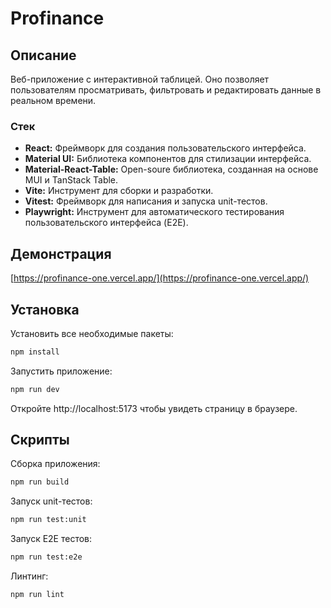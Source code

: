 # Profinance

## Описание

Веб-приложение с интерактивной таблицей. Оно позволяет пользователям просматривать, фильтровать и редактировать данные в реальном времени.

### Стек

- **React:** Фреймворк для создания пользовательского интерфейса.
- **Material UI:** Библиотека компонентов для стилизации интерфейса.
- **Material-React-Table:** Open-soure библиотека, созданная на основе MUI и TanStack Table.
- **Vite:** Инструмент для сборки и разработки.
- **Vitest:** Фреймворк для написания и запуска unit-тестов.
- **Playwright:** Инструмент для автоматического тестирования пользовательского интерфейса (E2E).

## Демонстрация

[https://profinance-one.vercel.app/](https://profinance-one.vercel.app/)

## Установка

Установить все необходимые пакеты:

```bash
npm install
```

Запустить приложение:

```bash
npm run dev
```

Откройте http://localhost:5173 чтобы увидеть страницу в браузере.

## Скрипты

Сборка приложения:

```bash
npm run build
```

Запуск unit-тестов:

```bash
npm run test:unit
```

Запуск E2E тестов:

```bash
npm run test:e2e
```

Линтинг:

```bash
npm run lint
```
